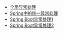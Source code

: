 


* [全局异常处理](https://www.jianshu.com/p/b5b8613769db)
* [Spring中的统一异常处理](https://www.javaweb.shop/article/38.html)
* [Spring Boot异常处理1](https://mrbird.cc/Spring-Boot-Exception.html)
* [Spring Boot异常处理2](https://www.yiibai.com/spring-boot/spring_boot_exception_handling.html)
